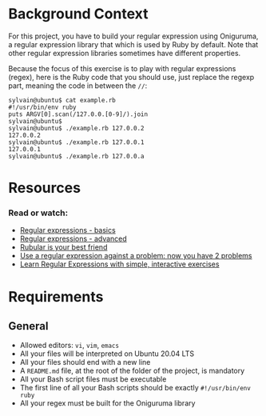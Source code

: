 # Background Context
For this project, you have to build your regular expression using Oniguruma, a regular expression library that which is used by Ruby by default. Note that other regular expression libraries sometimes have different properties.

Because the focus of this exercise is to play with regular expressions (regex), here is the Ruby code that you should use, just replace the regexp part, meaning the code in between the `//`:

```
sylvain@ubuntu$ cat example.rb
#!/usr/bin/env ruby
puts ARGV[0].scan(/127.0.0.[0-9]/).join
sylvain@ubuntu$
sylvain@ubuntu$ ./example.rb 127.0.0.2
127.0.0.2
sylvain@ubuntu$ ./example.rb 127.0.0.1
127.0.0.1
sylvain@ubuntu$ ./example.rb 127.0.0.a
```

# **Resources**
### **Read or watch:**

+ [Regular expressions - basics]()
+ [Regular expressions - advanced]()
+ [Rubular is your best friend]()
+ [Use a regular expression against a problem: now you have 2 problems]()
+ [Learn Regular Expressions with simple, interactive exercises]()
# **Requirements**
## **General**
+ Allowed editors: `vi`, `vim`, `emacs`
+ All your files will be interpreted on Ubuntu 20.04 LTS
+ All your files should end with a new line
+ A `README.md` file, at the root of the folder of the project, is mandatory
+ All your Bash script files must be executable
+ The first line of all your Bash scripts should be exactly `#!/usr/bin/env ruby`
+ All your regex must be built for the Oniguruma library